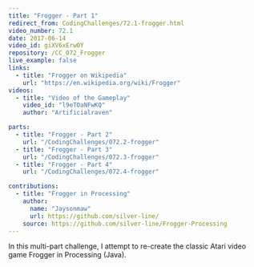 ```yaml
---
title: "Frogger - Part 1"
redirect_from: CodingChallenges/72.1-frogger.html
video_number: 72.1
date: 2017-06-14
video_id: giXV6xErw0Y
repository: /CC_072_Frogger
live_example: false
links:
  - title: "Frogger on Wikipedia"
    url: "https://en.wikipedia.org/wiki/Frogger"
videos:
  - title: "Video of the Gameplay"
    video_id: "l9eTOaNFwKQ"
    author: "Artificialraven"

parts:
  - title: "Frogger - Part 2"
    url: "/CodingChallenges/072.2-frogger"
  - title: "Frogger - Part 3"
    url: "/CodingChallenges/072.3-frogger"
  - title: "Frogger - Part 4"
    url: "/CodingChallenges/072.4-frogger"

contributions:
  - title: "Frogger in Processing"
    author:
      name: "Jaysonmaw"
      url: https://github.com/silver-line/
    source: https://github.com/silver-line/Frogger-Processing
---
```


In this multi-part challenge, I attempt to re-create the classic Atari video game Frogger in Processing (Java).
